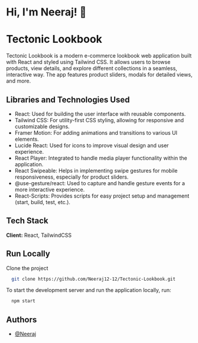 
# Hi, I'm Neeraj! 👋


# Tectonic Lookbook

Tectonic Lookbook is a modern e-commerce lookbook web application built with React and styled using Tailwind CSS. It allows users to browse products, view details, and explore different collections in a seamless, interactive way. The app features product sliders, modals for detailed views, and more.




## Libraries and Technologies Used

- React: Used for building the user interface with reusable components.
- Tailwind CSS: For utility-first CSS styling, allowing for responsive and customizable designs.
- Framer Motion: For adding animations and transitions to various UI elements.
- Lucide React: Used for icons to improve visual design and user experience.
- React Player: Integrated to handle media player functionality within the application.
- React Swipeable: Helps in implementing swipe gestures for mobile responsiveness, especially for product sliders.
- @use-gesture/react: Used to capture and handle gesture events for a more interactive experience.
- React-Scripts: Provides scripts for easy project setup and management (start, build, test, etc.).


## Tech Stack

**Client:** React, TailwindCSS



## Run Locally

Clone the project

```bash
  git clone https://github.com/Neeraj12-12/Tectonic-Lookbook.git
```

To start the development server and run the application locally, run:

```bash
  npm start
```


## Authors

- [@Neeraj](https://github.com/123-hub)


